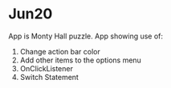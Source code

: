 # Jun20
App is Monty Hall puzzle. App showing use of:

1. Change action bar color
2. Add other items to the options menu
3. OnClickListener
4. Switch Statement
